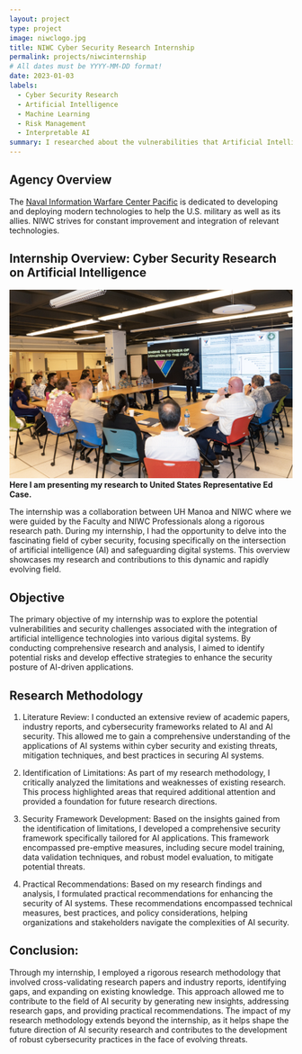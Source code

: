 ```yaml
---
layout: project
type: project
image: niwclogo.jpg
title: NIWC Cyber Security Research Internship
permalink: projects/niwcinternship
# All dates must be YYYY-MM-DD format!
date: 2023-01-03
labels:
  - Cyber Security Research
  - Artificial Intelligence
  - Machine Learning
  - Risk Management
  - Interpretable AI
summary: I researched about the vulnerabilities that Artificial Intelligence would have within the context of Cyber Security.
---
```


## Agency Overview

The [Naval Information Warfare Center Pacific](https://www.niwcpacific.navy.mil/About/Who-We-Are/) is dedicated to developing and deploying modern technologies to help the U.S. military as well as its allies. NIWC strives for constant improvement and integration of relevant technologies.

## Internship Overview: Cyber Security Research on Artificial Intelligence

<img class ="ui image" src="/images/niwcpresentation.jpg">
<figcaption><b>Here I am presenting my research to United States Representative Ed Case.</b></figcaption>

The internship was a collaboration between UH Manoa and NIWC where we were guided by the Faculty and NIWC Professionals along a rigorous research path. During my internship, I had the opportunity to delve into the fascinating field of cyber security, focusing specifically on the intersection of artificial intelligence (AI) and safeguarding digital systems. This overview showcases my research and contributions to this dynamic and rapidly evolving field.

## Objective

The primary objective of my internship was to explore the potential vulnerabilities and security challenges associated with the integration of artificial intelligence technologies into various digital systems. By conducting comprehensive research and analysis, I aimed to identify potential risks and develop effective strategies to enhance the security posture of AI-driven applications.

## Research Methodology

1. Literature Review: I conducted an extensive review of academic papers, industry reports, and cybersecurity frameworks related to AI and AI security. This allowed me to gain a comprehensive understanding of the applications of AI systems within cyber security and existing threats, mitigation techniques, and best practices in securing AI systems.

2. Identification of Limitations: As part of my research methodology, I critically analyzed the limitations and weaknesses of existing research. This process highlighted areas that required additional attention and provided a foundation for future research directions.

3. Security Framework Development: Based on the insights gained from the identification of limitations, I developed a comprehensive security framework specifically tailored for AI applications. This framework encompassed pre-emptive measures, including secure model training, data validation techniques, and robust model evaluation, to mitigate potential threats.

4. Practical Recommendations: Based on my research findings and analysis, I formulated practical recommendations for enhancing the security of AI systems. These recommendations encompassed technical measures, best practices, and policy considerations, helping organizations and stakeholders navigate the complexities of AI security.

## Conclusion:
Through my internship, I employed a rigorous research methodology that involved cross-validating research papers and industry reports, identifying gaps, and expanding on existing knowledge. This approach allowed me to contribute to the field of AI security by generating new insights, addressing research gaps, and providing practical recommendations. The impact of my research methodology extends beyond the internship, as it helps shape the future direction of AI security research and contributes to the development of robust cybersecurity practices in the face of evolving threats.


